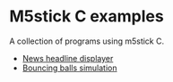 # M5stick C examples

A collection of programs using m5stick C.

* [News headline displayer](https://github.com/wli75/m5stickC-examples/blob/master/NewsScraper)
* [Bouncing balls simulation](https://github.com/wli75/m5stickC-examples/blob/master/GyroBall)
